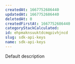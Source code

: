 ```yaml
---
createdAt: 1667752686440
updatedAt: 1667752686440
deletedAt: 0
createdFirstAt: 1667752686440
categoryStackCalculated: 
id: ehpmaknsuuktdcmqpivhjncd
slug: sdk-api-keys
name: sdk-api-keys
---
```


Default description